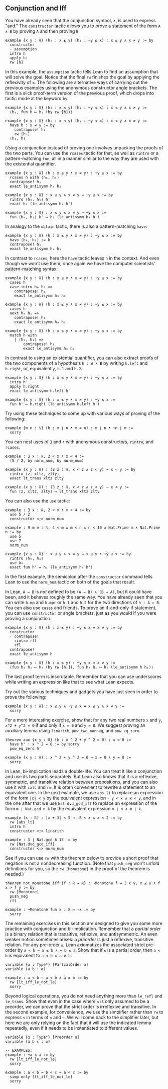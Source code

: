 ## Conjunction and Iff

You have already seen that the conjunction symbol, `∧`,
is used to express "and."
The `constructor` tactic allows you to prove a statement of
the form `A ∧ B`
by proving `A` and then proving `B`.

```lean
example {x y : ℝ} (h₀ : x ≤ y) (h₁ : ¬y ≤ x) : x ≤ y ∧ x ≠ y := by
  constructor
  · assumption
  intro h
  apply h₁
  rw [h]
```

In this example, the `assumption` tactic
tells Lean to find an assumption that will solve the goal.
Notice that the final `rw` finishes the goal by
applying the reflexivity of `≤`.
The following are alternative ways of carrying out
the previous examples using the anonymous constructor
angle brackets.
The first is a slick proof-term version of the
previous proof,
which drops into tactic mode at the keyword `by`.

```lean
example {x y : ℝ} (h₀ : x ≤ y) (h₁ : ¬y ≤ x) : x ≤ y ∧ x ≠ y :=
  ⟨h₀, fun h ↦ h₁ (by rw [h])⟩

example {x y : ℝ} (h₀ : x ≤ y) (h₁ : ¬y ≤ x) : x ≤ y ∧ x ≠ y :=
  have h : x ≠ y := by
    contrapose! h₁
    rw [h₁]
  ⟨h₀, h⟩
```

_Using_ a conjunction instead of proving one involves unpacking the proofs of the
two parts.
You can use the `rcases` tactic for that,
as well as `rintro` or a pattern-matching `fun`,
all in a manner similar to the way they are used with
the existential quantifier.

```lean
example {x y : ℝ} (h : x ≤ y ∧ x ≠ y) : ¬y ≤ x := by
  rcases h with ⟨h₀, h₁⟩
  contrapose! h₁
  exact le_antisymm h₀ h₁

example {x y : ℝ} : x ≤ y ∧ x ≠ y → ¬y ≤ x := by
  rintro ⟨h₀, h₁⟩ h'
  exact h₁ (le_antisymm h₀ h')

example {x y : ℝ} : x ≤ y ∧ x ≠ y → ¬y ≤ x :=
  fun ⟨h₀, h₁⟩ h' ↦ h₁ (le_antisymm h₀ h')
```

In analogy to the `obtain` tactic, there is also a pattern-matching `have`:

```lean
example {x y : ℝ} (h : x ≤ y ∧ x ≠ y) : ¬y ≤ x := by
  have ⟨h₀, h₁⟩ := h
  contrapose! h₁
  exact le_antisymm h₀ h₁
```

In contrast to `rcases`, here the `have` tactic leaves `h` in the context.
And even though we won't use them, once again we have the computer scientists'
pattern-matching syntax:

```lean
example {x y : ℝ} (h : x ≤ y ∧ x ≠ y) : ¬y ≤ x := by
  cases h
  case intro h₀ h₁ =>
    contrapose! h₁
    exact le_antisymm h₀ h₁

example {x y : ℝ} (h : x ≤ y ∧ x ≠ y) : ¬y ≤ x := by
  cases h
  next h₀ h₁ =>
    contrapose! h₁
    exact le_antisymm h₀ h₁

example {x y : ℝ} (h : x ≤ y ∧ x ≠ y) : ¬y ≤ x := by
  match h with
    | ⟨h₀, h₁⟩ =>
        contrapose! h₁
        exact le_antisymm h₀ h₁
```

In contrast to using an existential quantifier,
you can also extract proofs of the two components
of a hypothesis `h : A ∧ B`
by writing `h.left` and `h.right`,
or, equivalently, `h.1` and `h.2`.

```lean
example {x y : ℝ} (h : x ≤ y ∧ x ≠ y) : ¬y ≤ x := by
  intro h'
  apply h.right
  exact le_antisymm h.left h'

example {x y : ℝ} (h : x ≤ y ∧ x ≠ y) : ¬y ≤ x :=
  fun h' ↦ h.right (le_antisymm h.left h')
```

Try using these techniques to come up with various ways of proving of the following:

```lean
example {m n : ℕ} (h : m ∣ n ∧ m ≠ n) : m ∣ n ∧ ¬n ∣ m :=
  sorry
```

You can nest uses of `∃` and `∧`
with anonymous constructors, `rintro`, and `rcases`.

```lean
example : ∃ x : ℝ, 2 < x ∧ x < 4 :=
  ⟨5 / 2, by norm_num, by norm_num⟩

example (x y : ℝ) : (∃ z : ℝ, x < z ∧ z < y) → x < y := by
  rintro ⟨z, xltz, zlty⟩
  exact lt_trans xltz zlty

example (x y : ℝ) : (∃ z : ℝ, x < z ∧ z < y) → x < y :=
  fun ⟨z, xltz, zlty⟩ ↦ lt_trans xltz zlty
```

You can also use the `use` tactic:

```lean
example : ∃ x : ℝ, 2 < x ∧ x < 4 := by
  use 5 / 2
  constructor <;> norm_num

example : ∃ m n : ℕ, 4 < m ∧ m < n ∧ n < 10 ∧ Nat.Prime m ∧ Nat.Prime n := by
  use 5
  use 7
  norm_num

example {x y : ℝ} : x ≤ y ∧ x ≠ y → x ≤ y ∧ ¬y ≤ x := by
  rintro ⟨h₀, h₁⟩
  use h₀
  exact fun h' ↦ h₁ (le_antisymm h₀ h')
```

In the first example, the semicolon after the `constructor` command tells Lean to use the
`norm_num` tactic on both of the goals that result.

In Lean, `A ↔ B` is _not_ defined to be `(A → B) ∧ (B → A)`,
but it could have been,
and it behaves roughly the same way.
You have already seen that you can write `h.mp` and `h.mpr`
or `h.1` and `h.2` for the two directions of `h : A ↔ B`.
You can also use `cases` and friends.
To prove an if-and-only-if statement,
you can use `constructor` or angle brackets,
just as you would if you were proving a conjunction.

```lean
example {x y : ℝ} (h : x ≤ y) : ¬y ≤ x ↔ x ≠ y := by
  constructor
  · contrapose!
    rintro rfl
    rfl
  contrapose!
  exact le_antisymm h

example {x y : ℝ} (h : x ≤ y) : ¬y ≤ x ↔ x ≠ y :=
  ⟨fun h₀ h₁ ↦ h₀ (by rw [h₁]), fun h₀ h₁ ↦ h₀ (le_antisymm h h₁)⟩
```

The last proof term is inscrutable. Remember that you can
use underscores while writing an expression like that to
see what Lean expects.

Try out the various techniques and gadgets you have just seen
in order to prove the following:

```lean
example {x y : ℝ} : x ≤ y ∧ ¬y ≤ x ↔ x ≤ y ∧ x ≠ y :=
  sorry
```

For a more interesting exercise, show that for any
two real numbers `x` and `y`,
`x^2 + y^2 = 0` if and only if `x = 0` and `y = 0`.
We suggest proving an auxiliary lemma using
`linarith`, `pow_two_nonneg`, and `pow_eq_zero`.

```lean
theorem aux {x y : ℝ} (h : x ^ 2 + y ^ 2 = 0) : x = 0 :=
  have h' : x ^ 2 = 0 := by sorry
  pow_eq_zero h'

example (x y : ℝ) : x ^ 2 + y ^ 2 = 0 ↔ x = 0 ∧ y = 0 :=
  sorry
```

In Lean, bi-implication leads a double-life.
You can treat it like a conjunction and use its two
parts separately.
But Lean also knows that it is a reflexive, symmetric,
and transitive relation between propositions,
and you can also use it with `calc` and `rw`.
It is often convenient to rewrite a statement to
an equivalent one.
In the next example, we use `abs_lt` to
replace an expression of the form `|x| < y`
by the equivalent expression `- y < x ∧ x < y`,
and in the one after that we use `Nat.dvd_gcd_iff`
to replace an expression of the form `m ∣ Nat.gcd n k` by the equivalent expression `m ∣ n ∧ m ∣ k`.

```lean
example (x : ℝ) : |x + 3| < 5 → -8 < x ∧ x < 2 := by
  rw [abs_lt]
  intro h
  constructor <;> linarith

example : 3 ∣ Nat.gcd 6 15 := by
  rw [Nat.dvd_gcd_iff]
  constructor <;> norm_num
```

See if you can use `rw` with the theorem below
to provide a short proof that negation is not a
nondecreasing function. (Note that `push_neg` won't
unfold definitions for you, so the `rw [Monotone]` in
the proof of the theorem is needed.)

```lean
theorem not_monotone_iff {f : ℝ → ℝ} : ¬Monotone f ↔ ∃ x y, x ≤ y ∧ f x > f y := by
  rw [Monotone]
  push_neg
  rfl

example : ¬Monotone fun x : ℝ ↦ -x := by
  sorry
```

The remaining exercises in this section are designed
to give you some more practice with conjunction and
bi-implication. Remember that a _partial order_ is a
binary relation that is transitive, reflexive, and
antisymmetric.
An even weaker notion sometimes arises:
a _preorder_ is just a reflexive, transitive relation.
For any pre-order `≤`,
Lean axiomatizes the associated strict pre-order by
`a < b ↔ a ≤ b ∧ ¬ b ≤ a`.
Show that if `≤` is a partial order,
then `a < b` is equivalent to `a ≤ b ∧ a ≠ b`:

```lean
variable {α : Type*} [PartialOrder α]
variable (a b : α)

example : a < b ↔ a ≤ b ∧ a ≠ b := by
  rw [lt_iff_le_not_le]
  sorry
```

Beyond logical operations, you do not need
anything more than `le_refl` and `le_trans`.
Show that even in the case where `≤`
is only assumed to be a preorder,
we can prove that the strict order is irreflexive
and transitive.
In the second example,
for convenience, we use the simplifier rather than `rw`
to express `<` in terms of `≤` and `¬`.
We will come back to the simplifier later,
but here we are only relying on the fact that it will
use the indicated lemma repeatedly, even if it needs
to be instantiated to different values.

```lean
variable {α : Type*} [Preorder α]
variable (a b c : α)

-- EXAMPLES:
example : ¬a < a := by
  rw [lt_iff_le_not_le]
  sorry

example : a < b → b < c → a < c := by
  simp only [lt_iff_le_not_le]
  sorry
```
